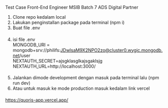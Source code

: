 Test Case Front-End Engineer MSIB Batch 7 ADS Digital Partner

1. Clone repo kedalam local
2. Lakukan penginstallan package pada terminal (npm i)
3. Buat file .env

####

4. isi file .env\
   MONGODB_URI = mongodb+srv://philifs:JDwlsaM9X2NPO2zo@cluster0.wygic.mongodb.net/user\
   NEXTAUTH_SECRET=ajsgklasglkajsgaklsjg\
   NEXTAUTH_URL=http://localhost:3000/

####

5. Jalankan dimode development dengan masuk pada terminal lalu (npm run dev)
6. Atau untuk masuk ke mode production masuk kedalam link vercel

####

https://quoris-app.vercel.app/

####
